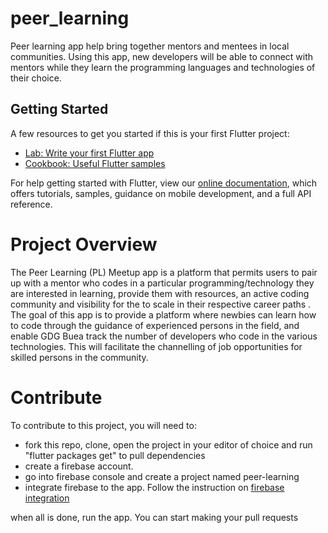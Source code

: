 # peer_learning

Peer learning app help bring together mentors and mentees in local communities. Using this app, new developers will be able to connect with mentors while they learn the programming languages and technologies of their choice.

## Getting Started
A few resources to get you started if this is your first Flutter project:

- [Lab: Write your first Flutter app](https://flutter.dev/docs/get-started/codelab)
- [Cookbook: Useful Flutter samples](https://flutter.dev/docs/cookbook)

For help getting started with Flutter, view our
[online documentation](https://flutter.dev/docs), which offers tutorials,
samples, guidance on mobile development, and a full API reference.

# Project Overview

The Peer Learning (PL)  Meetup app is a platform that permits users to pair up with a mentor who codes in a particular programming/technology they are interested in learning, provide them with resources, an active coding community and visibility for the to scale in their respective career paths
. The goal of this app is to provide a platform where newbies can learn how to code through the guidance of experienced persons in the field, and enable GDG Buea track the number of developers who code in the various technologies. This will facilitate the channelling of job opportunities for skilled persons in the community.

# Contribute

To contribute to this project, you will need to:
- fork this repo, clone, open the project in your editor of choice and run "flutter packages get" to pull dependencies
- create a firebase account.
- go into firebase console and create a project named peer-learning
- integrate firebase to the app. Follow the instruction on [firebase integration](https://firebase.google.com/docs/flutter/setup)

when all is done, run the app. 
You can start making your pull requests
